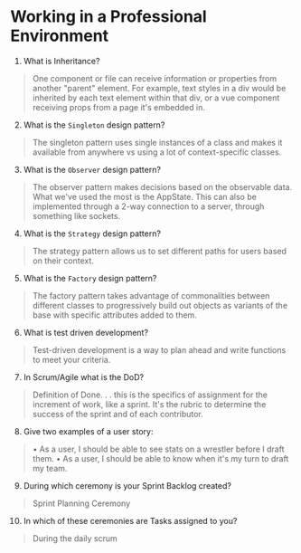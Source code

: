 # Working in a Professional Environment
01. What is Inheritance?

> One component or file can receive information or properties from another "parent" element. For example, text styles in a div would be inherited by each text element within that div, or a vue component receiving props from a page it's embedded in.

02. What is the `Singleton` design pattern?

> The singleton pattern uses single instances of a class and makes it available from anywhere vs using a lot of context-specific classes.

03. What is the `Observer` design pattern?

> The observer pattern makes decisions based on the observable data. What we've used the most is the AppState. This can also be implemented through a 2-way connection to a server, through something like sockets.

04. What is the `Strategy` design pattern?

> The strategy pattern allows us to set different paths for users based on their context.

05. What is the `Factory` design pattern?

> The factory pattern takes advantage of commonalities between different classes to progressively build out objects as variants of the base with specific attributes added to them.

06. What is test driven development?

> Test-driven development is a way to plan ahead and write functions to meet your criteria.

07. In Scrum/Agile what is the DoD?

> Definition of Done. . . this is the specifics of assignment for the increment of work, like a sprint. It's the rubric to determine the success of the sprint and of each contributor.

08. Give two examples of a user story:

> • As a user, I should be able to see stats on a wrestler before I draft them.
  • As a user, I should be able to know when it's my turn to draft my team.

09. During which ceremony is your Sprint Backlog created?

> Sprint Planning Ceremony

10. In which of these ceremonies are Tasks assigned to you?

> During the daily scrum
